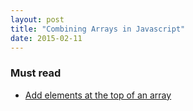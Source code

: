 ```yaml
---
layout: post
title: "Combining Arrays in Javascript"
date: 2015-02-11
---
```

### Must read
* [Add elements at the top of an array](http://stackoverflow.com/questions/8073673/how-can-i-add-new-array-elements-at-the-top-of-an-array-in-javascript)
